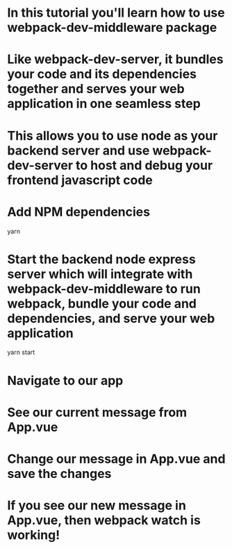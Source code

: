 # In this tutorial you'll learn how to use webpack-dev-middleware package

# Like webpack-dev-server, it bundles your code and its dependencies together and serves your web application in one seamless step

# This allows you to use node as your backend server and use webpack-dev-server to host and debug your frontend javascript code

# Add NPM dependencies
yarn

# Start the backend node express server which will integrate with webpack-dev-middleware to run webpack, bundle your code and dependencies, and serve your web application
yarn start

# Navigate to our app

# See our current message from App.vue

# Change our message in App.vue and save the changes

# If you see our new message in App.vue, then webpack watch is working!
